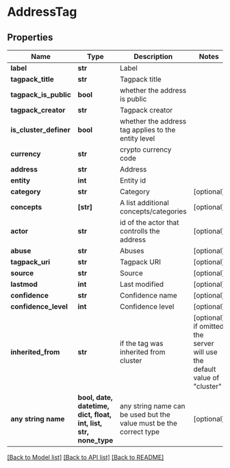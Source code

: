 # AddressTag


## Properties
Name | Type | Description | Notes
------------ | ------------- | ------------- | -------------
**label** | **str** | Label | 
**tagpack_title** | **str** | Tagpack title | 
**tagpack_is_public** | **bool** | whether the address is public | 
**tagpack_creator** | **str** | Tagpack creator | 
**is_cluster_definer** | **bool** | whether the address tag applies to the entity level | 
**currency** | **str** | crypto currency code | 
**address** | **str** | Address | 
**entity** | **int** | Entity id | 
**category** | **str** | Category | [optional] 
**concepts** | **[str]** | A list additional concepts/categories | [optional] 
**actor** | **str** | id of the actor that controlls the address | [optional] 
**abuse** | **str** | Abuses | [optional] 
**tagpack_uri** | **str** | Tagpack URI | [optional] 
**source** | **str** | Source | [optional] 
**lastmod** | **int** | Last modified | [optional] 
**confidence** | **str** | Confidence name | [optional] 
**confidence_level** | **int** | Confidence level | [optional] 
**inherited_from** | **str** | if the tag was inherited from cluster | [optional]  if omitted the server will use the default value of "cluster"
**any string name** | **bool, date, datetime, dict, float, int, list, str, none_type** | any string name can be used but the value must be the correct type | [optional]

[[Back to Model list]](../README.md#documentation-for-models) [[Back to API list]](../README.md#documentation-for-api-endpoints) [[Back to README]](../README.md)


